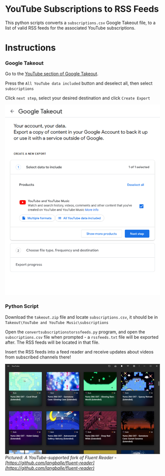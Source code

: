 # YouTube Subscriptions to RSS Feeds
This python scripts converts a `subscriptions.csv` Google Takeout file, to a list of valid RSS feeds for the associated YouTube subscriptions.

# Instructions

### Google Takeout

Go to the [YouTube section of Google Takeout](https://takeout.google.com/settings/takeout/custom/youtube).

Press the `All YouTube data included` button and deselect all, then select `subscriptions`

Click `next step`, select your desired destination and click `Create Export`

![Selecting subscriptions only in the data options and exporting the takeout](youtubetakeout.gif)

### Python Script

Download the `takeout.zip` file and locate `subscriptions.csv`, it should be in `Takeout\YouTube and YouTube Music\subscriptions`

Open the `convertsubscriptionstorssfeeds.py` program, and open the `subscriptions.csv` file when prompted - a `rssfeeds.txt` file will be exported after. The RSS feeds will be located in that file.

Insert the RSS feeds into a feed reader and receive updates about videos from subscribed channels there!

![A screenshot of YouTube videos in an RSS reader program called Fluent Reader](FluentReaderScreenshot.png)
*Pictured: A YouTube-supported fork of Fluent Reader - [https://github.com/langballe/fluent-reader](https://github.com/langballe/fluent-reader)*